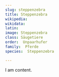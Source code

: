 ```yaml
---
slug: steppenzebra
title: Steppenzebra 
wikipedia: 
wikidata: 
latin:
image: Steppenzebra 
class: Säugetiere
order:  Unpaarhufer
family:  Pferde
species:  Steppenzebra 

---
```


I am content.

